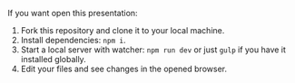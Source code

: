 If you want open this presentation:

1. Fork this repository and clone it to your local machine.
2. Install dependencies: `npm i`.
3. Start a local server with watcher: `npm run dev` or just `gulp` if you have it installed globally.
4. Edit your files and see changes in the opened browser.
